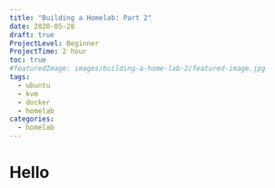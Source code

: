 ```yaml
---
title: "Building a Homelab: Part 2"
date: 2020-05-28
draft: true
ProjectLevel: Beginner
ProjectTime: 2 hour
toc: true
#featuredImage: images/building-a-home-lab-2/featured-image.jpg
tags:
  - ubuntu
  - kvm
  - docker
  - homelab
categories:
  - homelab
---
```


# Hello